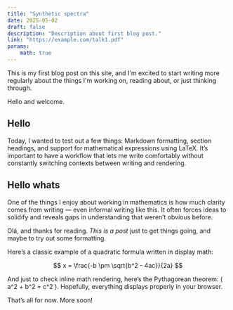 ```yaml
---
title: "Synthetic spectra"
date: 2025-05-02
draft: false
description: "Description about first blog post."
link: "https://example.com/talk1.pdf"
params:
    math: true
---
```


This is my first blog post on this site, and I'm excited to start writing more regularly about the things I'm working on, reading about, or just thinking through.

Hello and welcome.

## Hello

Today, I wanted to test out a few things: Markdown formatting, section headings, and support for mathematical expressions using LaTeX. It’s important to have a workflow that lets me write comfortably without constantly switching contexts between writing and rendering.

## Hello whats

One of the things I enjoy about working in mathematics is how much clarity comes from writing — even informal writing like this. It often forces ideas to solidify and reveals gaps in understanding that weren’t obvious before.

Olá, and thanks for reading. *This is a post* just to get things going, and maybe to try out some formatting.

Here’s a classic example of a quadratic formula written in display math:

$$
x = \frac{-b \pm \sqrt{b^2 - 4ac}}{2a}
$$

And just to check inline math rendering, here’s the Pythagorean theorem: \( a^2 + b^2 = c^2 \). Hopefully, everything displays properly in your browser.

That’s all for now. More soon!
